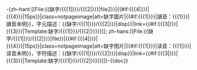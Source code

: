 <includeonly>-{zh-hant:[[File:{{缺字/{{{1|}}}/{{{2|}}}|file2}}|{{#if:{{{4|}}}|{{{4}}}|15px}}|class=notpageimage|alt=缺字圖片|{{#if:{{{1|}}}|讀音：{{{1}}}|讀音未明}}，字元描述：{{缺字/{{{1|}}}/{{{2|}}}|disp}}|link={{#if:{{{3|}}}|{{{3}}}|Template:缺字/{{{1|}}}/{{{2|}}}}}]]; zh-hans:[[File:{{缺字/{{{1|}}}/{{{2|}}}|file}}|{{#if:{{{4|}}}|{{{4}}}|15px}}|class=notpageimage|alt=缺字图片|{{#if:{{{1|}}}|读音：{{{1|}}}|读音未明}}，字符描述：{{缺字/{{{1|}}}/{{{2|}}}|disp}}|link={{#if:{{{3|}}}|{{{3}}}|Template:缺字/{{{1|}}}/{{{2|}}}}}]]}-</includeonly><noinclude>{{doc}}</noinclude>